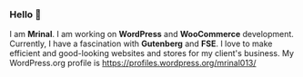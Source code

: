 ### Hello 👋

I am <b>Mrinal</b>.
I am working on <b>WordPress</b> and <b>WooCommerce</b> development.
Currently, I have a fascination with <b>Gutenberg</b> and <b>FSE</b>.
I love to make efficient and good-looking websites and stores for my client's business.
My WordPress.org profile is https://profiles.wordpress.org/mrinal013/

<!--
**mrinal013/mrinal013** is a ✨ _special_ ✨ repository because its `README.md` (this file) appears on your GitHub profile.

Here are some ideas to get you started:

- 🔭 I’m currently working on ...
- 🌱 I’m currently learning ...
- 👯 I’m looking to collaborate on ...
- 🤔 I’m looking for help with ...
- 💬 Ask me about ...
- 📫 How to reach me: ...
- 😄 Pronouns: ...
- ⚡ Fun fact: ...
-->
